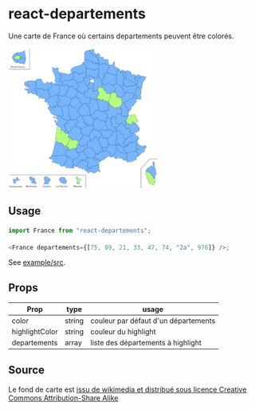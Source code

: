 # react-departements

Une carte de France où certains departements peuvent être colorés.

<img src="./demo.png" alt="demo" width="300"/>

## Usage

```js
import France from "react-departements";

<France departements={[75, 89, 21, 33, 47, 74, "2a", 976]} />;
```

See [example/src](./example/src).

## Props

| Prop           | type   | usage                                |
| -------------- | ------ | ------------------------------------ |
| color          | string | couleur par défaut d'un départements |
| highlightColor | string | couleur du highlight                 |
| departements   | array  | liste des départements à highlight   |

## Source

Le fond de carte est [issu de wikimedia et distribué sous licence Creative Commons Attribution-Share Alike](https://commons.wikimedia.org/wiki/File:Communes_france-fr.svg)
